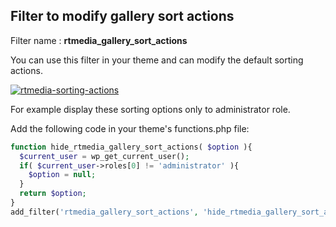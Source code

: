 ## Filter to modify gallery sort actions

Filter name : **rtmedia_gallery_sort_actions**

You can use this filter in your theme and can modify the default sorting actions.

[![rtmedia-sorting-actions](https://cloud.githubusercontent.com/assets/7771963/8403540/5c8e3a90-1e63-11e5-9dd6-84b8cc5a61ec.png)](https://cloud.githubusercontent.com/assets/7771963/8403540/5c8e3a90-1e63-11e5-9dd6-84b8cc5a61ec.png)

For example display these sorting options only to administrator role.

Add the following code in your theme's functions.php file:

```php
function hide_rtmedia_gallery_sort_actions( $option ){
  $current_user = wp_get_current_user();
  if( $current_user->roles[0] != 'administrator' ){
    $option = null;
  }
  return $option;
}
add_filter('rtmedia_gallery_sort_actions', 'hide_rtmedia_gallery_sort_actions', 10, 1);
```

